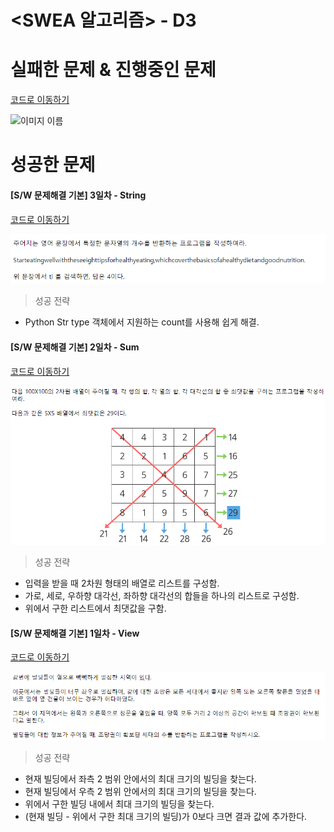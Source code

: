 # <SWEA 알고리즘> - D3

# 실패한 문제 & 진행중인 문제

[코드로 이동하기]()

![이미지 이름]()



# 성공한 문제

#### [S/W 문제해결 기본] 3일차 - String

[코드로 이동하기](https://github.com/yeomkyeorae/algorithm/blob/master/SWEA/D3/D3_3day_String.py)

![3일차 - String](./images/D3_3day_String.PNG)

> 성공 전략

- Python Str type 객체에서 지원하는 count를 사용해 쉽게 해결.



#### [S/W 문제해결 기본] 2일차 - Sum

[코드로 이동하기](https://github.com/yeomkyeorae/algorithm/blob/master/SWEA/D3/D3_2day_Sum.py)

![2일차 - Sum](./images/D3_2day_Sum.PNG)



> 성공 전략

- 입력을 받을 때 2차원 형태의 배열로 리스트를 구성함.
- 가로, 세로, 우하향 대각선, 좌하향 대각선의 합들을 하나의 리스트로 구성함.
- 위에서 구한 리스트에서 최댓값을 구함.





#### [S/W 문제해결 기본] 1일차 - View

[코드로 이동하기]()

![1일차 - View](./images/D3_1day_View.PNG)



> 성공 전략

- 현재 빌딩에서 좌측 2 범위 안에서의 최대 크기의 빌딩을 찾는다.
- 현재 빌딩에서 우측 2 범위 안에서의 최대 크기의 빌딩을 찾는다.
- 위에서 구한 빌딩 내에서 최대 크기의 빌딩을 찾는다.
- (현재 빌딩 - 위에서 구한 최대 크기의 빌딩)가 0보다 크면 결과 값에 추가한다. 

